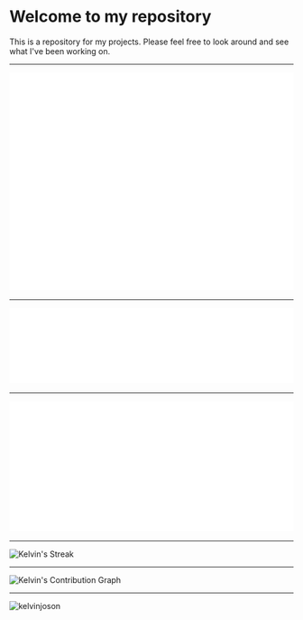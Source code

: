 # Welcome to my repository

This is a repository for my projects. Please feel free to look around and see what I've been working on.

---

[![Kelvin's Github Metrics](github-metrics.svg)](https://github.com/KelvinJoson)

---

![Languages](metrics.plugin.languages.details.svg)

---

![Calendar](metrics.plugin.isocalendar.svg)

---

![Kelvin's Streak](https://github-readme-streak-stats.herokuapp.com/?user=KelvinJoson&theme=dark&hide_border=true)

---

![Kelvin's Contribution Graph](https://github-contribution-stats.vercel.app/api/?username=KelvinJoson&theme=dark&hide_border=true)

---

![kelvinjoson](https://github-profile-trophy.vercel.app/?username=KelvinJoson&title=Experience,Commits,Followers,Repositories&theme=oldie)
